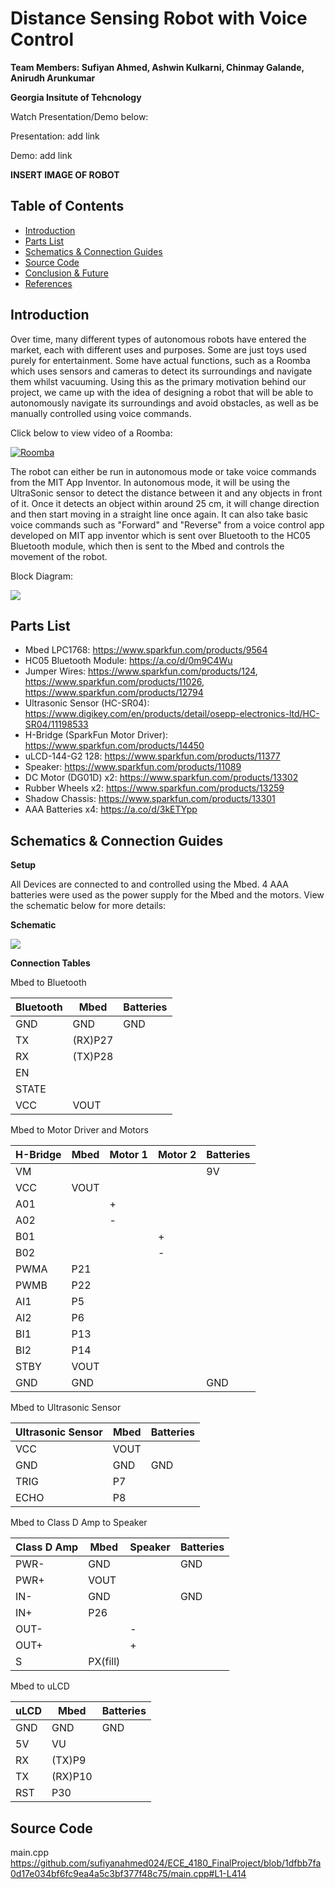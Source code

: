 # Distance Sensing Robot with Voice Control

**Team Members: Sufiyan Ahmed, Ashwin Kulkarni, Chinmay Galande, Anirudh Arunkumar**

**Georgia Insitute of Tehcnology**

Watch Presentation/Demo below:

Presentation: add link

Demo: add link

**INSERT IMAGE OF ROBOT**

## Table of Contents

* [Introduction](#Introduction)
* [Parts List](#Parts-List)
* [Schematics & Connection Guides](#Schematics--Connection-Guides)
* [Source Code](#Source-Code)
* [Conclusion & Future](#Conclusion--Future)
* [References](##References)

## Introduction

Over time, many different types of autonomous robots have entered the market, each with different uses and purposes. Some are just toys used purely for entertainment. Some have actual functions, such as a Roomba which uses sensors and cameras to detect its surroundings and navigate them whilst vacuuming. Using this as the primary motivation behind our project, we came up with the idea of designing a robot that will be able to autonomously navigate its surroundings and avoid obstacles, as well as be manually controlled using voice commands.

Click below to view video of a Roomba:

[![Roomba](https://github.com/sufiyanahmed024/ECE_4180_FinalProject/blob/main/roomba.png)](https://www.youtube.com/watch?v=tZ0bq-jIg-o&ab_channel=iRobot "Roomba# ")

The robot can either be run in autonomous mode or take voice commands from the MIT App Inventor. In autonomous mode, it will be using the UltraSonic sensor to detect the distance between it and any objects in front of it. Once it detects an object within around 25 cm, it will change direction and then start moving in a straight line once again. It can also take basic voice commands such as "Forward" and "Reverse" from a voice control app developed on MIT app inventor which is sent over Bluetooth to the HC05 Bluetooth module, which then is sent to the Mbed and controls the movement of the robot.

Block Diagram:

![](https://github.com/sufiyanahmed024/ECE_4180_FinalProject/blob/main/4180_Final.png)

## Parts List

* Mbed LPC1768: https://www.sparkfun.com/products/9564
* HC05 Bluetooth Module: https://a.co/d/0m9C4Wu
* Jumper Wires: https://www.sparkfun.com/products/124, https://www.sparkfun.com/products/11026, https://www.sparkfun.com/products/12794
* Ultrasonic Sensor (HC-SR04): https://www.digikey.com/en/products/detail/osepp-electronics-ltd/HC-SR04/11198533
* H-Bridge (SparkFun Motor Driver): https://www.sparkfun.com/products/14450
* uLCD-144-G2 128: https://www.sparkfun.com/products/11377
* Speaker: https://www.sparkfun.com/products/11089
* DC Motor (DG01D) x2: https://www.sparkfun.com/products/13302
* Rubber Wheels x2: https://www.sparkfun.com/products/13259
* Shadow Chassis: https://www.sparkfun.com/products/13301
* AAA Batteries x4: https://a.co/d/3kETYpp

## Schematics & Connection Guides

**Setup**

All Devices are connected to and controlled using the Mbed. 4 AAA batteries were used as the power supply for the Mbed and the motors. View the schematic below for more details:

**Schematic**

![](https://github.com/sufiyanahmed024/ECE_4180_FinalProject/blob/main/final_bb.png)

**Connection Tables**

Mbed to Bluetooth

| Bluetooth | Mbed | Batteries |
| --- | --- | --- |
| GND | GND | GND |
| TX | (RX)P27 | |
| RX | (TX)P28 | |
| EN | | |
| STATE | | |
| VCC | VOUT | |

Mbed to Motor Driver and Motors

| H-Bridge | Mbed | Motor 1 | Motor 2 |  Batteries |
| --- | --- | --- | --- | --- |
| VM | | | | 9V |
| VCC | VOUT | | | |
| A01 | | + | | |
| A02 | | - | | |
| B01 | | | + | |
| B02 | | | - | |
| PWMA | P21 | | | |
| PWMB | P22 | | | |
| AI1 | P5 | | | |
| AI2 | P6 | | | |
| BI1 | P13 | | | |
| BI2 | P14 | | | |
| STBY | VOUT | | | |
| GND | GND | | | GND |


Mbed to Ultrasonic Sensor

| Ultrasonic Sensor | Mbed | Batteries |
| --- | --- | --- |
| VCC | VOUT | |
| GND | GND | GND |
| TRIG | P7 | |
| ECHO | P8 | |

Mbed to Class D Amp to Speaker

| Class D Amp | Mbed | Speaker | Batteries |
| --- | --- | --- | --- |
| PWR- | GND | | GND |
| PWR+ | VOUT | | |
| IN- | GND | | GND |
| IN+ | P26 | | |
| OUT- | | - | |
| OUT+ | | + | |
| S | PX(fill) | | |

Mbed to uLCD

| uLCD | Mbed | Batteries |
| --- | --- | --- |
| GND | GND | GND |
| 5V | VU | | 
| RX | (TX)P9 | |
| TX | (RX)P10 | |
| RST | P30 | |

## Source Code

main.cpp
https://github.com/sufiyanahmed024/ECE_4180_FinalProject/blob/1dfbb7fa0d17e034bf6fc9ea4a5c3bf377f48c75/main.cpp#L1-L414
